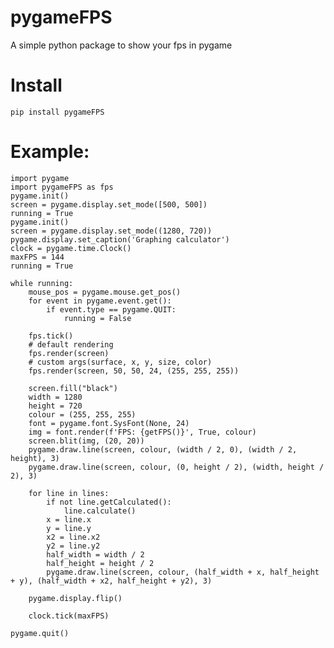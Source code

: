 # pygameFPS

A simple python package to show your fps in pygame

# Install
```pip install pygameFPS```

# Example:
```
import pygame
import pygameFPS as fps
pygame.init()
screen = pygame.display.set_mode([500, 500])
running = True
pygame.init()
screen = pygame.display.set_mode((1280, 720))
pygame.display.set_caption('Graphing calculator')
clock = pygame.time.Clock()
maxFPS = 144
running = True

while running:
    mouse_pos = pygame.mouse.get_pos()
    for event in pygame.event.get():
        if event.type == pygame.QUIT:
            running = False

    fps.tick()
    # default rendering
    fps.render(screen)
    # custom args(surface, x, y, size, color)
    fps.render(screen, 50, 50, 24, (255, 255, 255))
    
    screen.fill("black")
    width = 1280
    height = 720
    colour = (255, 255, 255)
    font = pygame.font.SysFont(None, 24)
    img = font.render(f'FPS: {getFPS()}', True, colour)
    screen.blit(img, (20, 20))
    pygame.draw.line(screen, colour, (width / 2, 0), (width / 2, height), 3)
    pygame.draw.line(screen, colour, (0, height / 2), (width, height / 2), 3)

    for line in lines:
        if not line.getCalculated():
            line.calculate()
        x = line.x
        y = line.y
        x2 = line.x2
        y2 = line.y2
        half_width = width / 2
        half_height = height / 2
        pygame.draw.line(screen, colour, (half_width + x, half_height + y), (half_width + x2, half_height + y2), 3)

    pygame.display.flip()

    clock.tick(maxFPS)

pygame.quit()
```
